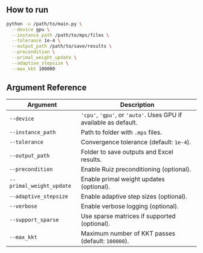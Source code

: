 ## How to run
```bash
python -u /path/to/main.py \
  --device gpu \
  --instance_path /path/to/mps/files \
  --tolerance 1e-4 \
  --output_path /path/to/save/results \
  --precondition \
  --primal_weight_update \
  --adaptive_stepsize \
  --max_kkt 100000
```
## Argument Reference

| Argument                 | Description                                                                  |
| ------------------------ | ---------------------------------------------------------------------------- |
| `--device`               | `'cpu'`, `'gpu'`, or `'auto'`. Uses GPU if available as default.             |
| `--instance_path`        | Path to folder with `.mps` files.                                            |
| `--tolerance`            | Convergence tolerance (default: `1e-4`).                                     |
| `--output_path`          | Folder to save outputs and Excel results.                                    |
| `--precondition`         | Enable Ruiz preconditioning (optional).                                      |
| `--primal_weight_update` | Enable primal weight updates (optional).                                     |
| `--adaptive_stepsize`    | Enable adaptive step sizes (optional).                                       |
| `--verbose`              | Enable verbose logging (optional).                                           |
| `--support_sparse`       | Use sparse matrices if supported (optional).                                 |
| `--max_kkt`              | Maximum number of KKT passes (default: `100000`).                                     |